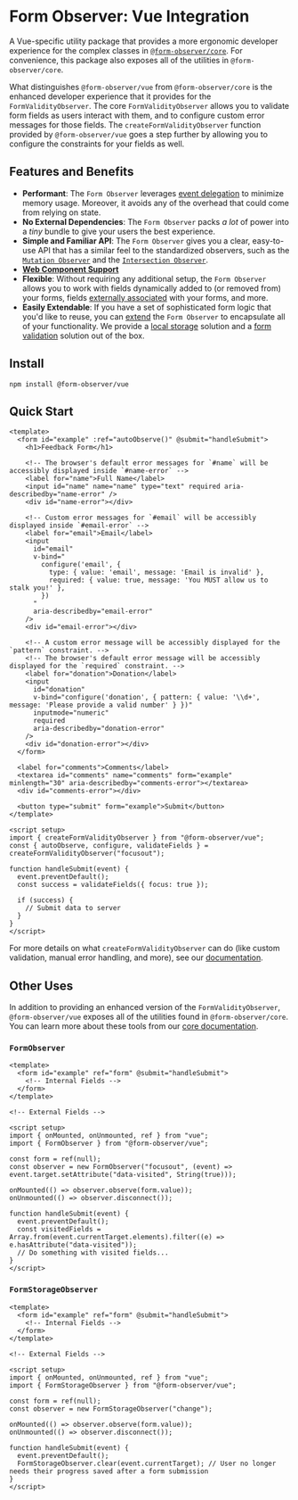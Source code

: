 # Form Observer: Vue Integration

A Vue-specific utility package that provides a more ergonomic developer experience for the complex classes in [`@form-observer/core`](https://www.npmjs.com/package/@form-observer/core). For convenience, this package also exposes all of the utilities in `@form-observer/core`.

What distinguishes `@form-observer/vue` from `@form-observer/core` is the enhanced developer experience that it provides for the `FormValidityObserver`. The core `FormValidityObserver` allows you to validate form fields as users interact with them, and to configure custom error messages for those fields. The `createFormValidityObserver` function provided by `@form-observer/vue` goes a step further by allowing you to configure the constraints for your fields as well.

## Features and Benefits

<!--
  Note: This section should have the benefits listed in `@form-observer/core`, but the details should be catered to Vue.
-->

- **Performant**: The `Form Observer` leverages [event delegation](https://gomakethings.com/why-is-javascript-event-delegation-better-than-attaching-events-to-each-element/) to minimize memory usage. Moreover, it avoids any of the overhead that could come from relying on state.
- **No External Dependencies**: The `Form Observer` packs _a lot_ of power into a _tiny_ bundle to give your users the best experience.
- **Simple and Familiar API**: The `Form Observer` gives you a clear, easy-to-use API that has a similar feel to the standardized observers, such as the [`Mutation Observer`](https://developer.mozilla.org/en-US/docs/Web/API/MutationObserver) and the [`Intersection Observer`](https://developer.mozilla.org/en-US/docs/Web/API/IntersectionObserver).
- [**Web Component Support**](https://developer.mozilla.org/en-US/docs/Web/API/Web_components)
- **Flexible**: Without requiring any additional setup, the `Form Observer` allows you to work with fields dynamically added to (or removed from) your forms, fields [externally associated](https://developer.mozilla.org/en-US/docs/Web/HTML/Element/input#form) with your forms, and more.
- **Easily Extendable**: If you have a set of sophisticated form logic that you'd like to reuse, you can [extend](https://developer.mozilla.org/en-US/docs/Web/JavaScript/Reference/Classes/extends) the `Form Observer` to encapsulate all of your functionality. We provide a [local storage](https://github.com/enthusiastic-js/form-observer/tree/main/docs/form-storage-observer) solution and a [form validation](https://github.com/enthusiastic-js/form-observer/blob/main/docs/form-validity-observer/integrations/vue.md) solution out of the box.

## Install

```
npm install @form-observer/vue
```

## Quick Start

```vue
<template>
  <form id="example" :ref="autoObserve()" @submit="handleSubmit">
    <h1>Feedback Form</h1>

    <!-- The browser's default error messages for `#name` will be accessibly displayed inside `#name-error` -->
    <label for="name">Full Name</label>
    <input id="name" name="name" type="text" required aria-describedby="name-error" />
    <div id="name-error"></div>

    <!-- Custom error messages for `#email` will be accessibly displayed inside `#email-error` -->
    <label for="email">Email</label>
    <input
      id="email"
      v-bind="
        configure('email', {
          type: { value: 'email', message: 'Email is invalid' },
          required: { value: true, message: 'You MUST allow us to stalk you!' },
        })
      "
      aria-describedby="email-error"
    />
    <div id="email-error"></div>

    <!-- A custom error message will be accessibly displayed for the `pattern` constraint. -->
    <!-- The browser's default error message will be accessibly displayed for the `required` constraint. -->
    <label for="donation">Donation</label>
    <input
      id="donation"
      v-bind="configure('donation', { pattern: { value: '\\d+', message: 'Please provide a valid number' } })"
      inputmode="numeric"
      required
      aria-describedby="donation-error"
    />
    <div id="donation-error"></div>
  </form>

  <label for="comments">Comments</label>
  <textarea id="comments" name="comments" form="example" minlength="30" aria-describedby="comments-error"></textarea>
  <div id="comments-error"></div>

  <button type="submit" form="example">Submit</button>
</template>

<script setup>
import { createFormValidityObserver } from "@form-observer/vue";
const { autoObserve, configure, validateFields } = createFormValidityObserver("focusout");

function handleSubmit(event) {
  event.preventDefault();
  const success = validateFields({ focus: true });

  if (success) {
    // Submit data to server
  }
}
</script>
```

For more details on what `createFormValidityObserver` can do (like custom validation, manual error handling, and more), see our [documentation](https://github.com/enthusiastic-js/form-observer/blob/main/docs/form-validity-observer/integrations/vue.md).

## Other Uses

In addition to providing an enhanced version of the `FormValidityObserver`, `@form-observer/vue` exposes all of the utilities found in `@form-observer/core`. You can learn more about these tools from our [core documentation](https://github.com/enthusiastic-js/form-observer/tree/main/docs).

### `FormObserver`

```vue
<template>
  <form id="example" ref="form" @submit="handleSubmit">
    <!-- Internal Fields -->
  </form>
</template>

<!-- External Fields -->

<script setup>
import { onMounted, onUnmounted, ref } from "vue";
import { FormObserver } from "@form-observer/vue";

const form = ref(null);
const observer = new FormObserver("focusout", (event) => event.target.setAttribute("data-visited", String(true)));

onMounted(() => observer.observe(form.value));
onUnmounted(() => observer.disconnect());

function handleSubmit(event) {
  event.preventDefault();
  const visitedFields = Array.from(event.currentTarget.elements).filter((e) => e.hasAttribute("data-visited"));
  // Do something with visited fields...
}
</script>
```

### `FormStorageObserver`

```vue
<template>
  <form id="example" ref="form" @submit="handleSubmit">
    <!-- Internal Fields -->
  </form>
</template>

<!-- External Fields -->

<script setup>
import { onMounted, onUnmounted, ref } from "vue";
import { FormStorageObserver } from "@form-observer/vue";

const form = ref(null);
const observer = new FormStorageObserver("change");

onMounted(() => observer.observe(form.value));
onUnmounted(() => observer.disconnect());

function handleSubmit(event) {
  event.preventDefault();
  FormStorageObserver.clear(event.currentTarget); // User no longer needs their progress saved after a form submission
}
</script>
```
